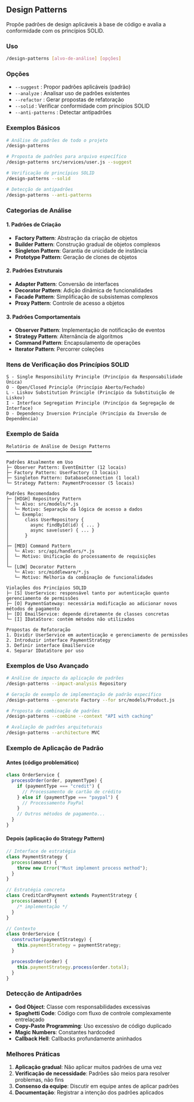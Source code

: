 ## Design Patterns

Propõe padrões de design aplicáveis à base de código e avalia a conformidade com os princípios SOLID.

### Uso

```bash
/design-patterns [alvo-de-análise] [opções]
```

### Opções

- `--suggest` : Propor padrões aplicáveis (padrão)
- `--analyze` : Analisar uso de padrões existentes
- `--refactor` : Gerar propostas de refatoração
- `--solid` : Verificar conformidade com princípios SOLID
- `--anti-patterns` : Detectar antipadrões

### Exemplos Básicos

```bash
# Análise de padrões de todo o projeto
/design-patterns

# Proposta de padrões para arquivo específico
/design-patterns src/services/user.js --suggest

# Verificação de princípios SOLID
/design-patterns --solid

# Detecção de antipadrões
/design-patterns --anti-patterns
```

### Categorias de Análise

#### 1. Padrões de Criação

- **Factory Pattern**: Abstração da criação de objetos
- **Builder Pattern**: Construção gradual de objetos complexos
- **Singleton Pattern**: Garantia de unicidade de instância
- **Prototype Pattern**: Geração de clones de objetos

#### 2. Padrões Estruturais

- **Adapter Pattern**: Conversão de interfaces
- **Decorator Pattern**: Adição dinâmica de funcionalidades
- **Facade Pattern**: Simplificação de subsistemas complexos
- **Proxy Pattern**: Controle de acesso a objetos

#### 3. Padrões Comportamentais

- **Observer Pattern**: Implementação de notificação de eventos
- **Strategy Pattern**: Alternância de algoritmos
- **Command Pattern**: Encapsulamento de operações
- **Iterator Pattern**: Percorrer coleções

### Itens de Verificação dos Princípios SOLID

```
S - Single Responsibility Principle (Princípio da Responsabilidade Única)
O - Open/Closed Principle (Princípio Aberto/Fechado)
L - Liskov Substitution Principle (Princípio da Substituição de Liskov)
I - Interface Segregation Principle (Princípio da Segregação de Interface)
D - Dependency Inversion Principle (Princípio da Inversão de Dependência)
```

### Exemplo de Saída

```
Relatório de Análise de Design Patterns
━━━━━━━━━━━━━━━━━━━━━━━━━━━━━━━━

Padrões Atualmente em Uso
├─ Observer Pattern: EventEmitter (12 locais)
├─ Factory Pattern: UserFactory (3 locais)
├─ Singleton Pattern: DatabaseConnection (1 local)
└─ Strategy Pattern: PaymentProcessor (5 locais)

Padrões Recomendados
├─ [HIGH] Repository Pattern
│  └─ Alvo: src/models/*.js
│  └─ Motivo: Separação da lógica de acesso a dados
│  └─ Exemplo:
│      class UserRepository {
│        async findById(id) { ... }
│        async save(user) { ... }
│      }
│
├─ [MED] Command Pattern
│  └─ Alvo: src/api/handlers/*.js
│  └─ Motivo: Unificação do processamento de requisições
│
└─ [LOW] Decorator Pattern
   └─ Alvo: src/middleware/*.js
   └─ Motivo: Melhoria da combinação de funcionalidades

Violações dos Princípios SOLID
├─ [S] UserService: responsável tanto por autenticação quanto gerenciamento de permissões
├─ [O] PaymentGateway: necessária modificação ao adicionar novos métodos de pagamento
├─ [D] EmailService: depende diretamente de classes concretas
└─ [I] IDataStore: contém métodos não utilizados

Propostas de Refatoração
1. Dividir UserService em autenticação e gerenciamento de permissões
2. Introduzir interface PaymentStrategy
3. Definir interface EmailService
4. Separar IDataStore por uso
```

### Exemplos de Uso Avançado

```bash
# Análise de impacto da aplicação de padrões
/design-patterns --impact-analysis Repository

# Geração de exemplo de implementação de padrão específico
/design-patterns --generate Factory --for src/models/Product.js

# Proposta de combinação de padrões
/design-patterns --combine --context "API with caching"

# Avaliação de padrões arquiteturais
/design-patterns --architecture MVC
```

### Exemplo de Aplicação de Padrão

#### Antes (código problemático)

```javascript
class OrderService {
  processOrder(order, paymentType) {
    if (paymentType === "credit") {
      // Processamento de cartão de crédito
    } else if (paymentType === "paypal") {
      // Processamento PayPal
    }
    // Outros métodos de pagamento...
  }
}
```

#### Depois (aplicação do Strategy Pattern)

```javascript
// Interface de estratégia
class PaymentStrategy {
  process(amount) {
    throw new Error("Must implement process method");
  }
}

// Estratégia concreta
class CreditCardPayment extends PaymentStrategy {
  process(amount) {
    /* implementação */
  }
}

// Contexto
class OrderService {
  constructor(paymentStrategy) {
    this.paymentStrategy = paymentStrategy;
  }

  processOrder(order) {
    this.paymentStrategy.process(order.total);
  }
}
```

### Detecção de Antipadrões

- **God Object**: Classe com responsabilidades excessivas
- **Spaghetti Code**: Código com fluxo de controle complexamente entrelaçado
- **Copy-Paste Programming**: Uso excessivo de código duplicado
- **Magic Numbers**: Constantes hardcoded
- **Callback Hell**: Callbacks profundamente aninhados

### Melhores Práticas

1. **Aplicação gradual**: Não aplicar muitos padrões de uma vez
2. **Verificação de necessidade**: Padrões são meios para resolver problemas, não fins
3. **Consenso da equipe**: Discutir em equipe antes de aplicar padrões
4. **Documentação**: Registrar a intenção dos padrões aplicados
